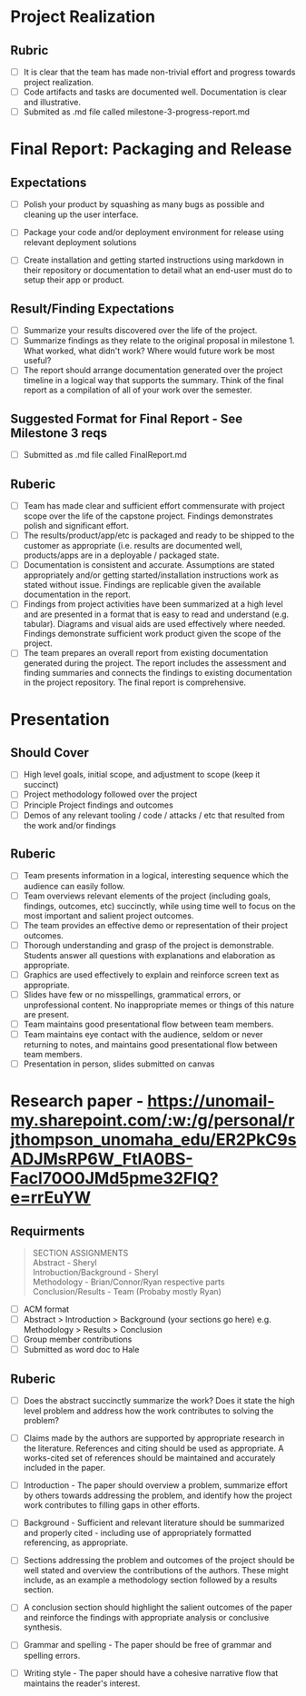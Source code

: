 # Project Realization
## Rubric
 - [ ] It is clear that the team has made non-trivial effort and progress towards project realization.  
 - [ ] Code artifacts and tasks are documented well. Documentation is clear and illustrative.
 - [ ] Submited as .md file called milestone-3-progress-report.md

# Final Report: Packaging and Release
## Expectations
- [ ] Polish your product by squashing as many bugs as possible and cleaning up the user interface.
- [ ] Package your code and/or deployment environment for release using relevant deployment solutions
- [ ] Create installation and getting started instructions using markdown in their repository or documentation to detail what an end-user must do to setup their app or product.


## Result/Finding Expectations
- [ ] Summarize your results discovered over the life of the project.
- [ ] Summarize findings as they relate to the original proposal in milestone 1. What worked, what didn't work? Where would future work be most useful?
- [ ] The report should arrange documentation generated over the project timeline in a logical way that supports the summary. Think of the final report as a compilation of all of your work over the semester.

## Suggested Format for Final Report  -  See Milestone 3 reqs
- [ ] Submitted as .md file called FinalReport.md

## Ruberic
- [ ] Team has made clear and sufficient effort commensurate with project scope over the life of the capstone project. Findings demonstrates polish and significant effort.
- [ ] The results/product/app/etc is packaged and ready to be shipped to the customer as appropriate (i.e. results are documented well, products/apps are in a deployable / packaged state.
- [ ] Documentation is consistent and accurate. Assumptions are stated appropriately and/or getting started/installation instructions work as stated without issue. Findings are replicable given the available documentation in the report.
- [ ] Findings from project activities have been summarized at a high level and are presented in a format that is easy to read and understand (e.g. tabular). Diagrams and visual aids are used effectively where needed. Findings demonstrate sufficient work product given the scope of the project.
- [ ] The team prepares an overall report from existing documentation generated during the project. The report includes the assessment and finding summaries and connects the findings to existing documentation in the project repository. The final report is comprehensive.

# Presentation
## Should Cover
- [ ] High level goals, initial scope, and adjustment to scope (keep it succinct)
- [ ] Project methodology followed over the project
- [ ] Principle Project findings and outcomes
- [ ] Demos of any relevant tooling / code / attacks / etc that resulted from the work and/or findings
## Ruberic
- [ ] Team presents information in a logical, interesting sequence which the audience can easily follow.
- [ ] Team overviews relevant elements of the project (including goals, findings, outcomes, etc) succinctly, while using time well to focus on the most important and salient project outcomes.
- [ ] The team provides an effective demo or representation of their project outcomes.
- [ ] Thorough understanding and grasp of the project is demonstrable. Students answer all questions with explanations and elaboration as appropriate.
- [ ] Graphics are used effectively to explain and reinforce screen text as appropriate.
- [ ] Slides have few or no misspellings, grammatical errors, or unprofessional content. No inappropriate memes or things of this nature are present.
- [ ] Team maintains good presentational flow between team members.
- [ ] Team maintains eye contact with the audience, seldom or never returning to notes, and maintains good presentational flow between team members.
- [ ] Presentation in person, slides submitted on canvas

# Research paper - https://unomail-my.sharepoint.com/:w:/g/personal/rjthompson_unomaha_edu/ER2PkC9sADJMsRP6W_FtIA0BS-Facl70O0JMd5pme32FIQ?e=rrEuYW
## Requirments
> SECTION ASSIGNMENTS  
>  Abstract - Sheryl  
>  Introbuction/Background - Sheryl  
>  Methodology - Brian/Connor/Ryan respective parts  
>  Conclusion/Results - Team (Probaby mostly Ryan)  
 

- [ ] ACM format
- [ ] Abstract > Introduction > Background (your sections go here) e.g. Methodology > Results > Conclusion
- [ ] Group member contributions
- [ ] Submitted as word doc to Hale
## Ruberic
- [ ] Does the abstract succinctly summarize the work? Does it state the high level problem and address how the work contributes to solving the problem?
- [ ] Claims made by the authors are supported by appropriate research in the literature. References and citing should be used as appropriate. A works-cited set of references should be maintained and accurately included in the paper.
- [ ] Introduction - The paper should overview a problem, summarize effort by others towards addressing the problem, and identify how the project work contributes to filling gaps in other efforts.
- [ ] Background - Sufficient and relevant literature should be summarized and properly cited - including use of appropriately formatted referencing, as appropriate.
- [ ] Sections addressing the problem and outcomes of the project should be well stated and overview the contributions of the authors. These might include, as an example a methodology section followed by a results section.
- [ ] A conclusion section should highlight the salient outcomes of the paper and reinforce the findings with appropriate analysis or conclusive synthesis.
- [ ] Grammar and spelling - The paper should be free of grammar and spelling errors.
- [ ] Writing style - The paper should have a cohesive narrative flow that maintains the reader's interest.
      
